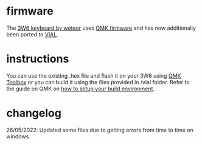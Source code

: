 # firmware
 The <a href="https://github.com/weteor/3W6" rel="nofollow">3W6 keyboard by weteor</a> uses <a href="https://qmk.fm/" rel="nofollow">QMK firmware</a> and has now additionally been ported to <a href="https://get.vial.today/">VIAL</a>.
 
 # instructions
 You can use the existing .hex file and flash it on your 3W6 using <a href="https://github.com/qmk/qmk_toolbox">QMK Toolbox</a> or you can build it using the files provided in /vial folder. Refer to the guide on QMK on <a href="https://docs.qmk.fm/#/newbs" rel="nofollow">how to setup your build environment</a>.
 
  # changelog
  26/05/2022: Updated some files due to getting errors from time to time on windows.
 